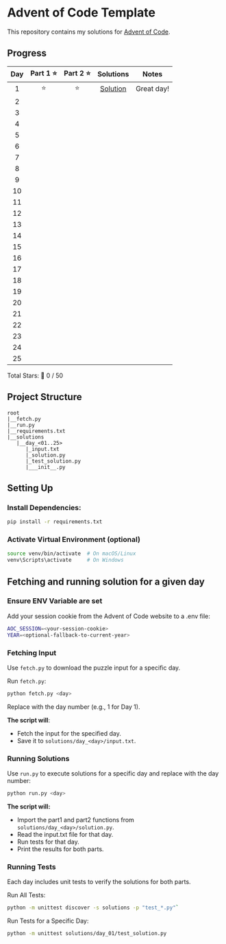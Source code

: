 # Advent of Code Template

This repository contains my solutions for [Advent of Code](https://adventofcode.com/).

## Progress

|Day|Part 1 ⭐|Part 2 ⭐|Solutions| Notes|
|:-:|:-:|:-:|:-:|-|
|1|⭐|⭐| [Solution](solutions/day_01/solution.py)|Great day!|
|2| | | | |
|3| | | | |
|4| | | | |
|5| | | | |
|6| | | | |
|7| | | | |
|8| | | | |
|9| | | | |
|10| | | | |
|11| | | | |
|12| | | | |
|13| | | | |
|14| | | | |
|15| | | | |
|16| | | | |
|17| | | | |
|18| | | | |
|19| | | | |
|20| | | | |
|21| | | | |
|22| | | | |
|23| | | | |
|24| | | | |
|25| | | | |

Total Stars: 🌟 0 / 50

## Project Structure

```
root 
|__fetch.py
|__run.py
|__requirements.txt
|__solutions
   |__day_<01..25>
      |_input.txt
      |_solution.py
      |_test_solution.py
      |___init__.py
```

## Setting Up
### Install Dependencies:
```bash
pip install -r requirements.txt
```
### Activate Virtual Environment (optional)
```bash
source venv/bin/activate  # On macOS/Linux
venv\Scripts\activate     # On Windows
```

## Fetching and running solution for a given day

### Ensure ENV Variable are set

Add your session cookie from the Advent of Code website to a .env file:

```bash
AOC_SESSION=<your-session-cookie>
YEAR=<optional-fallback-to-current-year>
```
### Fetching Input
Use `fetch.py` to download the puzzle input for a specific day.

Run `fetch.py`:
```bash
python fetch.py <day>
```
Replace <day> with the day number (e.g., 1 for Day 1). 

**The script will**:
* Fetch the input for the specified day.
* Save it to `solutions/day_<day>/input.txt`.

### Running Solutions
Use `run.py` to execute solutions for a specific day and replace <day> with the day number:

```bash
python run.py <day>
````

**The script will:**
* Import the part1 and part2 functions from `solutions/day_<day>/solution.py`.
* Read the input.txt file for that day.
* Run tests for that day.
* Print the results for both parts.

### Running Tests
Each day includes unit tests to verify the solutions for both parts.

Run All Tests:
```bash
python -m unittest discover -s solutions -p "test_*.py"`
```

Run Tests for a Specific Day:
```bash
python -m unittest solutions/day_01/test_solution.py
```


